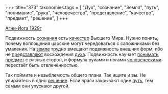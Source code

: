 +++
title="373"
taxonomies.tags = [
 "Дух",
 "сознание",
 "Земля",
 "путь",
 "понимание",
 "рука",
 "человечество",
 "представление",
 "качество",
 "предмет",
 "решение",
]
+++

[Агни-Йога 1929г](/agni/1929)

Подвижность [сознания](/tags/сознание) есть [качество](/tags/качество) Высшего Мира. Нужно понять, почему воплощения царские могут чередоваться с сапожниками без умаления. На [земле](/tags/Земля) трудно вмещают подвижность внешних форм, ибо не [представляют](/tags/представление) восхождения [духа](/tags/Дух). Подвижность научает [понимать](/tags/понимание) [предмет](/tags/предмет) с разных сторон, и формула руками и ногами [человеческими](/tags/человечество) перестаёт быть отвлечённостью.   

Так поймите и незыблемость общего плана. Так ищите и вы. Не упирайтесь в одно [решение](/tags/решение). Если враги закрывают один [путь](/tags/путь), тем самым они упускают другой.